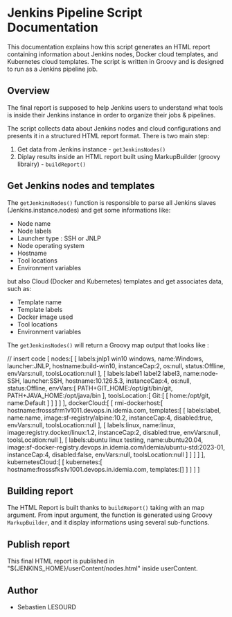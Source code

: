 # Jenkins Pipeline Script Documentation

This documentation explains how this script generates an HTML report containing information about Jenkins nodes, Docker cloud templates, and Kubernetes cloud templates. The script is written in Groovy and is designed to run as a Jenkins pipeline job.

## Overview

The final report is supposed to help Jenkins users to understand what tools is inside their Jenkins instance in order to organize their jobs & pipelines.

The script collects data about Jenkins nodes and cloud configurations and presents it in a structured HTML report format.
There is two main step:
1. Get data from Jenkins instance - `getJenkinsNodes()`
2. Diplay results inside an HTML report built using MarkupBuilder (groovy librairy) - `buildReport()`



## Get Jenkins nodes and templates

The `getJenkinsNodes()` function is responsible to parse all Jenkins slaves (Jenkins.instance.nodes) and get some informations like:
- Node name
- Node labels
- Launcher type : SSH or JNLP
- Node operating system
- Hostname
- Tool locations
- Environment variables

but also Cloud (Docker and Kubernetes) templates and get associates data, such as:
- Template name
- Template labels
- Docker image used
- Tool locations
- Environment variables

The `getJenkinsNodes()` will return a Groovy map output that looks like : 

// insert code
[
  nodes:[
    [
      labels:jnlp1 win10 windows,
      name:Windows,
      launcher:JNLP,
      hostname:build-win10,
      instanceCap:2,
      os:null,
      status:Offline,
      envVars:null,
      toolsLocation:null
    ],
    [
      labels:label1 label2 label3,
      name:node-SSH,
      launcher:SSH,
      hostname:10.126.5.3,
      instanceCap:4,
      os:null,
      status:Offline,
      envVars:[
        PATH+GIT_HOME:/opt/git/bin/git,
        PATH+JAVA_HOME:/opt/java/bin
      ],
      toolsLocation:[
        Git:[
          [
            home:/opt/git,
            name:Default
          ]
        ]
      ]
    ]
  ],
  dockerCloud:[
    [
      rmi-dockerhost:[
        hostname:frosssfrm1v1011.devops.in.idemia.com,
        templates:[
          [
            labels:label,
            name:name,
            image:sf-registry/alpine:10.2,
            instanceCap:4,
            disabled:true,
            envVars:null,
            toolsLocation:null
          ],
          [
            labels:linux,
            name:linux,
            image:registry.docker/linux:1.2,
            instanceCap:2,
            disabled:true,
            envVars:null,
            toolsLocation:null
          ],
          [
            labels:ubuntu linux testing,
            name:ubuntu20.04,
            image:sf-docker-registry.devops.in.idemia.com/idemia/ubuntu-std:2023-01,
            instanceCap:4,
            disabled:false,
            envVars:null,
            toolsLocation:null
          ]
        ]
      ]
    ]
  ],
  kubernetesCloud:[
    [
      kubernetes:[
        hostname:frosssfks1v1001.devops.in.idemia.com,
        templates:[]
      ]
    ]
  ]
]


## Building report

The HTML Report is built thanks to `buildReport()` taking with an map argument. From input argument, the function is generated using Groovy `MarkupBuilder`, and it display informations using several sub-functions.


## Publish report

This final HTML report is published in "${JENKINS_HOME}/userContent/nodes.html" inside userContent.

## Author

- Sebastien LESOURD